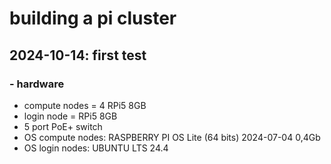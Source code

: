 # building a pi cluster
## 2024-10-14: first test

###  - hardware
- compute nodes = 4 RPi5 8GB
- login node = RPi5 8GB
- 5 port PoE+ switch
- OS compute nodes: RASPBERRY PI OS Lite (64 bits) 2024-07-04 0,4Gb
- OS login nodes: UBUNTU LTS 24.4

### 
